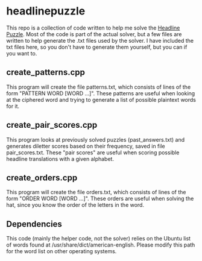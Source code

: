 # headlinepuzzle

This repo is a collection of code written to help me solve the [Headline Puzzle](https://www.thephoenixsociety.org/cryptogram.html). Most of the code is part of the actual solver, but a few files are written to help generate the .txt files used by the solver. I have included the txt files here, so you don't have to generate them yourself, but you can if you want to.

## create_patterns.cpp
This program will create the file patterns.txt, which consists of lines of the form "PATTERN WORD [WORD ...]". These patterns are useful when looking at the ciphered word and trying to generate a list of possible plaintext words for it.

## create_pair_scores.cpp
This program looks at previously solved puzzles (past_answers.txt) and generates diletter scores based on their frequency, saved in file pair_scores.txt. These "pair scores" are useful when scoring possible headline translations with a given alphabet.

## create_orders.cpp
This program will create the file orders.txt, which consists of lines of the form "ORDER WORD [WORD ...]". These orders are useful when solving the hat, since you know the order of the letters in the word.


## Dependencies
This code (mainly the helper code, not the solver) relies on the Ubuntu list of words found at /usr/share/dict/american-english. Please modify this path for the word list on other operating systems.
